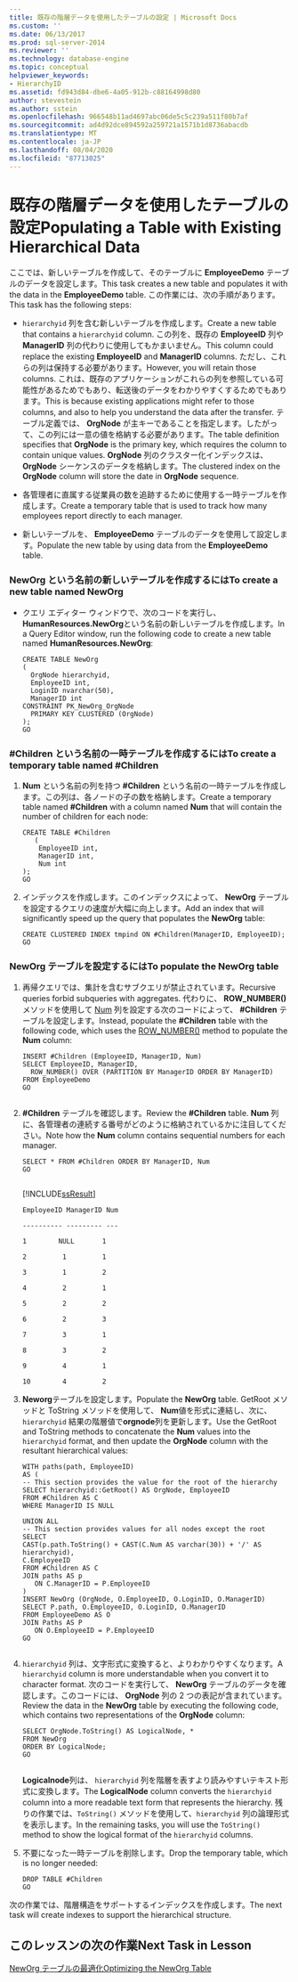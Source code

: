 ```yaml
---
title: 既存の階層データを使用したテーブルの設定 | Microsoft Docs
ms.custom: ''
ms.date: 06/13/2017
ms.prod: sql-server-2014
ms.reviewer: ''
ms.technology: database-engine
ms.topic: conceptual
helpviewer_keywords:
- HierarchyID
ms.assetid: fd943d84-dbe6-4a05-912b-c88164998d80
author: stevestein
ms.author: sstein
ms.openlocfilehash: 966548b11ad4697abc06de5c5c239a511f80b7af
ms.sourcegitcommit: ad4d92dce894592a259721a1571b1d8736abacdb
ms.translationtype: MT
ms.contentlocale: ja-JP
ms.lasthandoff: 08/04/2020
ms.locfileid: "87713025"
---
```

# <a name="populating-a-table-with-existing-hierarchical-data"></a><span data-ttu-id="88ba5-102">既存の階層データを使用したテーブルの設定</span><span class="sxs-lookup"><span data-stu-id="88ba5-102">Populating a Table with Existing Hierarchical Data</span></span>
  <span data-ttu-id="88ba5-103"> ここでは、新しいテーブルを作成して、そのテーブルに **EmployeeDemo** テーブルのデータを設定します。</span><span class="sxs-lookup"><span data-stu-id="88ba5-103">This task creates a new table and populates it with the data in the **EmployeeDemo** table.</span></span> <span data-ttu-id="88ba5-104">この作業には、次の手順があります。</span><span class="sxs-lookup"><span data-stu-id="88ba5-104">This task has the following steps:</span></span>  
  
-   <span data-ttu-id="88ba5-105">`hierarchyid` 列を含む新しいテーブルを作成します。</span><span class="sxs-lookup"><span data-stu-id="88ba5-105">Create a new table that contains a `hierarchyid` column.</span></span> <span data-ttu-id="88ba5-106">この列を、既存の **EmployeeID** 列や **ManagerID** 列の代わりに使用してもかまいません。</span><span class="sxs-lookup"><span data-stu-id="88ba5-106">This column could replace the existing **EmployeeID** and **ManagerID** columns.</span></span> <span data-ttu-id="88ba5-107">ただし、これらの列は保持する必要があります。</span><span class="sxs-lookup"><span data-stu-id="88ba5-107">However, you will retain those columns.</span></span> <span data-ttu-id="88ba5-108">これは、既存のアプリケーションがこれらの列を参照している可能性があるためでもあり、転送後のデータをわかりやすくするためでもあります。</span><span class="sxs-lookup"><span data-stu-id="88ba5-108">This is because existing applications might refer to those columns, and also to help you understand the data after the transfer.</span></span> <span data-ttu-id="88ba5-109">テーブル定義では、 **OrgNode** が主キーであることを指定します。したがって、この列には一意の値を格納する必要があります。</span><span class="sxs-lookup"><span data-stu-id="88ba5-109">The table definition specifies that **OrgNode** is the primary key, which requires the column to contain unique values.</span></span> <span data-ttu-id="88ba5-110">**OrgNode** 列のクラスター化インデックスは、 **OrgNode** シーケンスのデータを格納します。</span><span class="sxs-lookup"><span data-stu-id="88ba5-110">The clustered index on the **OrgNode** column will store the date in **OrgNode** sequence.</span></span>  
  
-   <span data-ttu-id="88ba5-111">各管理者に直属する従業員の数を追跡するために使用する一時テーブルを作成します。</span><span class="sxs-lookup"><span data-stu-id="88ba5-111">Create a temporary table that is used to track how many employees report directly to each manager.</span></span>  
  
-   <span data-ttu-id="88ba5-112">新しいテーブルを、 **EmployeeDemo** テーブルのデータを使用して設定します。</span><span class="sxs-lookup"><span data-stu-id="88ba5-112">Populate the new table by using data from the **EmployeeDemo** table.</span></span>  
  
### <a name="to-create-a-new-table-named-neworg"></a><span data-ttu-id="88ba5-113">NewOrg という名前の新しいテーブルを作成するには</span><span class="sxs-lookup"><span data-stu-id="88ba5-113">To create a new table named NewOrg</span></span>  
  
-   <span data-ttu-id="88ba5-114">クエリ エディター ウィンドウで、次のコードを実行し、 **HumanResources.NewOrg**という名前の新しいテーブルを作成します。</span><span class="sxs-lookup"><span data-stu-id="88ba5-114">In a Query Editor window, run the following code to create a new table named **HumanResources.NewOrg**:</span></span>  
  
    ```  
    CREATE TABLE NewOrg  
    (  
      OrgNode hierarchyid,  
      EmployeeID int,  
      LoginID nvarchar(50),  
      ManagerID int  
    CONSTRAINT PK_NewOrg_OrgNode  
      PRIMARY KEY CLUSTERED (OrgNode)  
    );  
    GO  
    ```  
  
### <a name="to-create-a-temporary-table-named-children"></a><span data-ttu-id="88ba5-115">#Children という名前の一時テーブルを作成するには</span><span class="sxs-lookup"><span data-stu-id="88ba5-115">To create a temporary table named #Children</span></span>  
  
1.  <span data-ttu-id="88ba5-116">**Num** という名前の列を持つ **#Children** という名前の一時テーブルを作成します。この列は、各ノードの子の数を格納します。</span><span class="sxs-lookup"><span data-stu-id="88ba5-116">Create a temporary table named **#Children** with a column named **Num** that will contain the number of children for each node:</span></span>  
  
    ```  
    CREATE TABLE #Children   
       (  
        EmployeeID int,  
        ManagerID int,  
        Num int  
    );  
    GO  
    ```  
  
2.  <span data-ttu-id="88ba5-117">インデックスを作成します。このインデックスによって、 **NewOrg** テーブルを設定するクエリの速度が大幅に向上します。</span><span class="sxs-lookup"><span data-stu-id="88ba5-117">Add an index that will significantly speed up the query that populates the **NewOrg** table:</span></span>  
  
    ```  
    CREATE CLUSTERED INDEX tmpind ON #Children(ManagerID, EmployeeID);  
    GO  
    ```  
  
### <a name="to-populate-the-neworg-table"></a><span data-ttu-id="88ba5-118">NewOrg テーブルを設定するには</span><span class="sxs-lookup"><span data-stu-id="88ba5-118">To populate the NewOrg table</span></span>  
  
1.  <span data-ttu-id="88ba5-119">再帰クエリでは、集計を含むサブクエリが禁止されています。</span><span class="sxs-lookup"><span data-stu-id="88ba5-119">Recursive queries forbid subqueries with aggregates.</span></span> <span data-ttu-id="88ba5-120">代わりに、 **ROW_NUMBER()** メソッドを使用して [Num](/sql/t-sql/functions/row-number-transact-sql) 列を設定する次のコードによって、 **#Children** テーブルを設定します。</span><span class="sxs-lookup"><span data-stu-id="88ba5-120">Instead, populate the **#Children** table with the following code, which uses the [ROW_NUMBER()](/sql/t-sql/functions/row-number-transact-sql) method to populate the **Num** column:</span></span>  
  
    ```  
    INSERT #Children (EmployeeID, ManagerID, Num)  
    SELECT EmployeeID, ManagerID,  
      ROW_NUMBER() OVER (PARTITION BY ManagerID ORDER BY ManagerID)   
    FROM EmployeeDemo  
    GO  
  
    ```  
  
2.  <span data-ttu-id="88ba5-121">**#Children** テーブルを確認します。</span><span class="sxs-lookup"><span data-stu-id="88ba5-121">Review the **#Children** table.</span></span> <span data-ttu-id="88ba5-122">**Num** 列に、各管理者の連続する番号がどのように格納されているかに注目してください。</span><span class="sxs-lookup"><span data-stu-id="88ba5-122">Note how the **Num** column contains sequential numbers for each manager.</span></span>  
  
    ```  
    SELECT * FROM #Children ORDER BY ManagerID, Num  
    GO  
  
    ```  
  
     [!INCLUDE[ssResult](../../includes/ssresult-md.md)]  
  
     `EmployeeID ManagerID Num`  
  
     `---------- --------- ---`  
  
     `1        NULL       1`  
  
     `2         1         1`  
  
     `3         1         2`  
  
     `4         2         1`  
  
     `5         2         2`  
  
     `6         2         3`  
  
     `7         3         1`  
  
     `8         3         2`  
  
     `9         4         1`  
  
     `10        4         2`  
  
3.  <span data-ttu-id="88ba5-123">**Neworg**テーブルを設定します。</span><span class="sxs-lookup"><span data-stu-id="88ba5-123">Populate the **NewOrg** table.</span></span> <span data-ttu-id="88ba5-124">GetRoot メソッドと ToString メソッドを使用して、 **Num**値を形式に連結し、次に、 `hierarchyid` 結果の階層値で**orgnode**列を更新します。</span><span class="sxs-lookup"><span data-stu-id="88ba5-124">Use the GetRoot and ToString methods to concatenate the **Num** values into the `hierarchyid` format, and then update the **OrgNode** column with the resultant hierarchical values:</span></span>  
  
    ```  
    WITH paths(path, EmployeeID)   
    AS (  
    -- This section provides the value for the root of the hierarchy  
    SELECT hierarchyid::GetRoot() AS OrgNode, EmployeeID   
    FROM #Children AS C   
    WHERE ManagerID IS NULL   
  
    UNION ALL   
    -- This section provides values for all nodes except the root  
    SELECT   
    CAST(p.path.ToString() + CAST(C.Num AS varchar(30)) + '/' AS hierarchyid),   
    C.EmployeeID  
    FROM #Children AS C   
    JOIN paths AS p   
       ON C.ManagerID = P.EmployeeID   
    )  
    INSERT NewOrg (OrgNode, O.EmployeeID, O.LoginID, O.ManagerID)  
    SELECT P.path, O.EmployeeID, O.LoginID, O.ManagerID  
    FROM EmployeeDemo AS O   
    JOIN Paths AS P   
       ON O.EmployeeID = P.EmployeeID  
    GO  
  
    ```  
  
4.  <span data-ttu-id="88ba5-125">`hierarchyid` 列は、文字形式に変換すると、よりわかりやすくなります。</span><span class="sxs-lookup"><span data-stu-id="88ba5-125">A `hierarchyid` column is more understandable when you convert it to character format.</span></span> <span data-ttu-id="88ba5-126">次のコードを実行して、 **NewOrg** テーブルのデータを確認します。このコードには、 **OrgNode** 列の 2 つの表記が含まれています。</span><span class="sxs-lookup"><span data-stu-id="88ba5-126">Review the data in the **NewOrg** table by executing the following code, which contains two representations of the **OrgNode** column:</span></span>  
  
    ```  
    SELECT OrgNode.ToString() AS LogicalNode, *   
    FROM NewOrg   
    ORDER BY LogicalNode;  
    GO  
  
    ```  
  
     <span data-ttu-id="88ba5-127">**Logicalnode**列は、 `hierarchyid` 列を階層を表すより読みやすいテキスト形式に変換します。</span><span class="sxs-lookup"><span data-stu-id="88ba5-127">The **LogicalNode** column converts the `hierarchyid` column into a more readable text form that represents the hierarchy.</span></span> <span data-ttu-id="88ba5-128">残りの作業では、`ToString()` メソッドを使用して、`hierarchyid` 列の論理形式を表示します。</span><span class="sxs-lookup"><span data-stu-id="88ba5-128">In the remaining tasks, you will use the `ToString()` method to show the logical format of the `hierarchyid` columns.</span></span>  
  
5.  <span data-ttu-id="88ba5-129">不要になった一時テーブルを削除します。</span><span class="sxs-lookup"><span data-stu-id="88ba5-129">Drop the temporary table, which is no longer needed:</span></span>  
  
    ```  
    DROP TABLE #Children  
    GO  
    ```  
  
 <span data-ttu-id="88ba5-130">次の作業では、階層構造をサポートするインデックスを作成します。</span><span class="sxs-lookup"><span data-stu-id="88ba5-130">The next task will create indexes to support the hierarchical structure.</span></span>  
  
## <a name="next-task-in-lesson"></a><span data-ttu-id="88ba5-131">このレッスンの次の作業</span><span class="sxs-lookup"><span data-stu-id="88ba5-131">Next Task in Lesson</span></span>  
 [<span data-ttu-id="88ba5-132">NewOrg テーブルの最適化</span><span class="sxs-lookup"><span data-stu-id="88ba5-132">Optimizing the NewOrg Table</span></span>](lesson-1-3-optimizing-the-neworg-table.md)  
  
  
